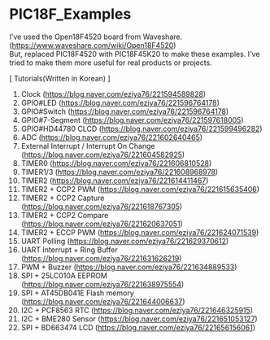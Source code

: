 # PIC18F_Examples

I've used the Open18F4520 board from Waveshare.(https://www.waveshare.com/wiki/Open18F4520) <br>
But, replaced PIC18F4520 with PIC18F45K20 to make these examples.
I've tried to make them more useful for real products or projects.<br>

[ Tutorials(Written in Korean) ]<br>
1. Clock (https://blog.naver.com/eziya76/221594589828)
2. GPIO#LED (https://blog.naver.com/eziya76/221596764178)
3. GPIO#Switch (https://blog.naver.com/eziya76/221596764178)
4. GPIO#7-Segment (https://blog.naver.com/eziya76/221597618005)
5. GPIO#HD44780 CLCD (https://blog.naver.com/eziya76/221599496282)
6. ADC (https://blog.naver.com/eziya76/221602640465)
7. External Interrupt / Interrupt On Change (https://blog.naver.com/eziya76/221604582925)
8. TIMER0 (https://blog.naver.com/eziya76/221606810528)
9. TIMER1/3 (https://blog.naver.com/eziya76/221608968978)
10. TIMER2 (https://blog.naver.com/eziya76/221614411467)
11. TIMER2 + CCP2 PWM (https://blog.naver.com/eziya76/221615635406)
12. TIMER2 + CCP2 Capture (https://blog.naver.com/eziya76/221618767305)
13. TIMER2 + CCP2 Compare (https://blog.naver.com/eziya76/221620637051)
14. TIMER2 + ECCP PWM (https://blog.naver.com/eziya76/221624071539)
15. UART Polling (https://blog.naver.com/eziya76/221629370612)
16. UART Interrupt + Ring Buffer (https://blog.naver.com/eziya76/221631626219)
17. PWM + Buzzer (https://blog.naver.com/eziya76/221634889533)
18. SPI + 25LC010A EEPROM (https://blog.naver.com/eziya76/221638975554)
19. SPI + AT45DB041E Flash memory (https://blog.naver.com/eziya76/221644006637)
20. I2C + PCF8563 RTC (https://blog.naver.com/eziya76/221646325915)
21. I2C + BME280 Sensor (https://blog.naver.com/eziya76/221651053127)
22. SPI + BD663474 LCD (https://blog.naver.com/eziya76/221656156061)
